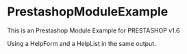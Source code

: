 # PrestashopModuleExample
This is an Prestashop Module Example for PRESTASHOP v1.6


Using a HelpForm and a HelpList in the same output.
